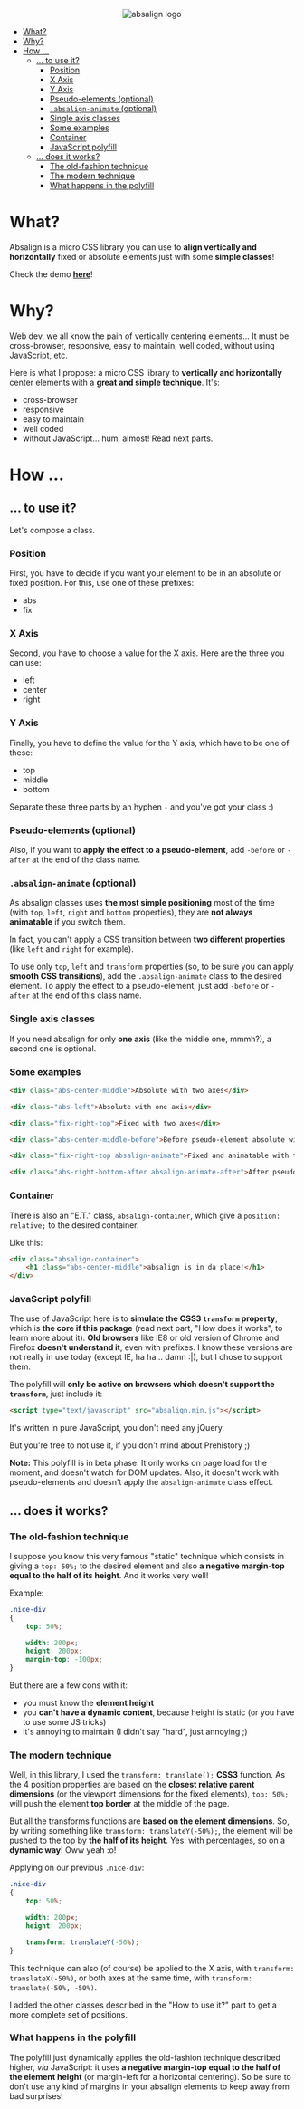 <p align="center">
	<img src="absalign-logo.png" alt="absalign logo" title="absalign logo"/>
</p>

* [What?](#what)
* [Why?](#why)
* [How …](#how)
	* [… to use it?](#to-use-it)
		* [Position](#position)
		* [X Axis](#x-axis)
		* [Y Axis](#y-axis)
		* [Pseudo-elements (optional)](#pseudo-elements-optional)
		* [``.absalign-animate`` (optional)](#absalign-animate-optional)
		* [Single axis classes](#single-axis-classes)
		* [Some examples](#some-examples)
		* [Container](#container)
		* [JavaScript polyfill](#javascript-polyfill)
	* [… does it works?](#does-it-works)
		* [The old-fashion technique](#the-old-fashion-technique)
		* [The modern technique](#the-modern-technique)
		* [What happens in the polyfill](#what-happens-in-the-polyfill)

# What?
Absalign is a micro CSS library you can use to **align vertically and horizontally** fixed or absolute elements just with some **simple classes**!

Check the demo **[here](http://jongarbayo.github.io/absalign "absalign demo page.")**!

# Why?
Web dev, we all know the pain of vertically centering elements... It must be cross-browser, responsive, easy to maintain, well coded, without using JavaScript, etc.

Here is what I propose: a micro CSS library to **vertically and horizontally** center elements with a **great and simple technique**.
It's:
- cross-browser
- responsive
- easy to maintain
- well coded
- without JavaScript... hum, almost! Read next parts.

# How …
## … to use it?
Let's compose a class.

### Position
First, you have to decide if you want your element to be in an absolute or fixed position. For this, use one of these prefixes:
- abs
- fix

### X Axis
Second, you have to choose a value for the X axis. Here are the three you can use:
- left
- center
- right

### Y Axis
Finally, you have to define the value for the Y axis, which have to be one of these:
- top
- middle
- bottom

Separate these three parts by an hyphen ``-`` and you've got your class :)

### Pseudo-elements (optional)
Also, if you want to **apply the effect to a pseudo-element**, add ``-before`` or ``-after`` at the end of the class name.

### ``.absalign-animate`` (optional)
As absalign classes uses **the most simple positioning** most of the time (with ``top``, ``left``, ``right`` and ``bottom`` properties), they are **not always animatable** if you switch them.

In fact, you can't apply a CSS transition between **two different properties** (like ``left`` and ``right`` for example).

To use only ``top``, ``left`` and ``transform`` properties (so, to be sure you can apply **smooth CSS transitions**), add the ``.absalign-animate`` class to the desired element. To apply the effect to a pseudo-element, just add ``-before`` or ``-after`` at the end of this class name.

### Single axis classes
If you need absalign for only **one axis** (like the middle one, mmmh?), a second one is optional.

### Some examples
```html
<div class="abs-center-middle">Absolute with two axes</div>
```

```html
<div class="abs-left">Absolute with one axis</div>
```

```html
<div class="fix-right-top">Fixed with two axes</div>
```

```html
<div class="abs-center-middle-before">Before pseudo-element absolute with two axes</div>
```

```html
<div class="fix-right-top absalign-animate">Fixed and animatable with two axes</div>
```

```html
<div class="abs-right-bottom-after absalign-animate-after">After pseudo-element absolute and animatable with two axes</div>
```

### Container
There is also an "E.T." class, ``absalign-container``, which give a ``position: relative;`` to the desired container.

Like this:
```html
<div class="absalign-container">
	<h1 class="abs-center-middle">absalign is in da place!</h1>
</div>
```

### JavaScript polyfill
The use of JavaScript here is to **simulate the CSS3 ``transform`` property**, which is **the core if this package** (read next part, "How does it works", to learn more about it).
**Old browsers** like IE8 or old version of Chrome and Firefox **doesn't understand it**, even with prefixes. I know these versions are not really in use today (except IE, ha ha... damn :|), but I chose to support them.

The polyfill will **only be active on browsers which doesn't support the ``transform``**, just include it:

```html
<script type="text/javascript" src="absalign.min.js"></script>
```

It's written in pure JavaScript, you don't need any jQuery.

But you're free to not use it, if you don't mind about Prehistory ;)

**Note:** This polyfill is in beta phase. It only works on page load for the moment, and doesn't watch for DOM updates. Also, it doesn't work with pseudo-elements and doesn't apply the ``absalign-animate`` class effect.

## … does it works?
### The old-fashion technique
I suppose you know this very famous "static" technique which consists in giving a ``top: 50%;`` to the desired element and also **a negative margin-top equal to the half of its height**. And it works very well!

Example:
```css
.nice-div
{
	top: 50%;

	width: 200px;
	height: 200px;
	margin-top: -100px;
}
```

But there are a few cons with it:
- you must know the **element height**
- you **can't have a dynamic content**, because height is static (or you have to use some JS tricks)
- it's annoying to maintain (I didn't say "hard", just annoying ;)

### The modern technique
Well, in this library, I used the ``transform: translate();`` **CSS3** function.
As the 4 position properties are based on the **closest relative parent dimensions** (or the viewport dimensions for the fixed elements), ``top: 50%;`` will push the element **top border** at the middle of the page.

But all the transforms functions are **based on the element dimensions**. So, by writing something like ``transform: translateY(-50%);``, the element will be pushed to the top by **the half of its height**. Yes: with percentages, so on a **dynamic way**! Oww yeah :o!

Applying on our previous ``.nice-div``:
```css
.nice-div
{
	top: 50%;

	width: 200px;
	height: 200px;

	transform: translateY(-50%);
}
```

This technique can also (of course) be applied to the X axis, with ``transform: translateX(-50%)``, or both axes at the same time, with ``transform: translate(-50%, -50%)``.

I added the other classes described in the "How to use it?" part to get a more complete set of positions.

### What happens in the polyfill
The polyfill just dynamically applies the old-fashion technique described higher, *via* JavaScript: it uses **a negative margin-top equal to the half of the element height** (or margin-left for a horizontal centering).
So be sure to don't use any kind of margins in your absalign elements to keep away from bad surprises!
